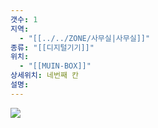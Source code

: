 ```yaml
---
갯수: 1
지역:
  - "[[../../ZONE/사무실|사무실]]"
종류: "[[디지털기기]]"
위치:
  - "[[MUIN-BOX]]"
상세위치: 네번째 칸
설명:
---
```

![](http://192.168.50.22/devices/240914_IMG_0017.jpg)